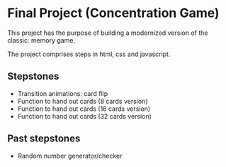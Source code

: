 # Final Project (Concentration Game)

This project has the purpose of building a modernized version of the classic: memory game.

The project comprises steps in html, css and javascript.

## Stepstones

- Transition animations: card flip
- Function to hand out cards (8 cards version)
- Function to hand out cards (16 cards version)
- Function to hand out cards (32 cards version)

## Past stepstones

- Random number generator/checker
